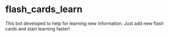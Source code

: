 # flash_cards_learn
This bot developed to help for learning new information. Just add new flash cards and start learning faster!
